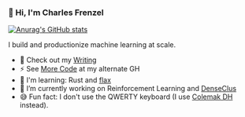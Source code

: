 ### 👋 Hi, I'm Charles Frenzel

[![Anurag's GitHub stats](https://github-readme-stats.vercel.app/api?username=momonga-ml)](https://github.com/anuraghazra/github-readme-stats)

I build and productionize machine learning at scale. 

- 📝 Check out my [Writing](https://charles-frenzel.medium.com/) 
- ⚡  See [More Code](https://github.com/smart-patrol) at my alternate GH
- 🌱 I'm learning: Rust and [flax](https://github.com/google/flax)
- 🔭 I’m currently working on Reinforcement Learning and [DenseClus](https://github.com/awslabs/amazon-denseclus)
- 😅 Fun fact: I don't use the QWERTY keyboard (I use [Colemak DH](https://colemakmods.github.io/mod-dh/keyboards.html) instead).



